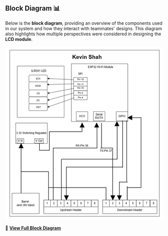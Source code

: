 ## Block Diagram 📊  

Below is the **block diagram**, providing an overview of the components used in our system and how they interact with teammates' designs. This diagram also highlights how multiple perspectives were considered in designing the **LCD module**.  

![Block Diagram](Kevin_Block_Diagram.png)  

🔗 [**View Full Block Diagram**](https://drive.google.com/file/d/1RpGKMqPx2KDftNLyvjiD0EZUxZtFBrqE/view?usp=sharing)  
